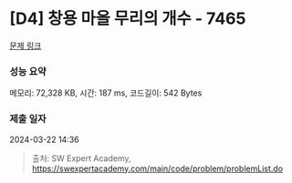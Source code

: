 # [D4] 창용 마을 무리의 개수 - 7465 

[문제 링크](https://swexpertacademy.com/main/code/problem/problemDetail.do?contestProbId=AWngfZVa9XwDFAQU) 

### 성능 요약

메모리: 72,328 KB, 시간: 187 ms, 코드길이: 542 Bytes

### 제출 일자

2024-03-22 14:36



> 출처: SW Expert Academy, https://swexpertacademy.com/main/code/problem/problemList.do